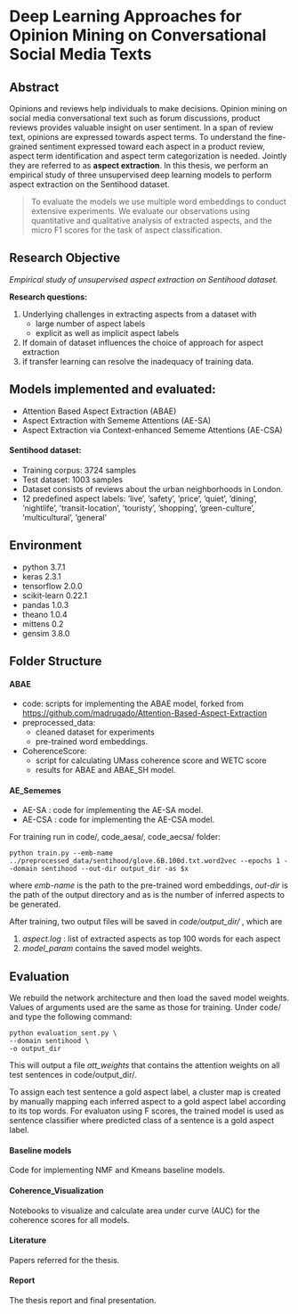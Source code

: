 # Deep Learning Approaches for Opinion Mining on Conversational Social Media Texts

## Abstract
Opinions and reviews help individuals to make decisions. Opinion mining on social media conversational text such as forum discussions, product reviews provides valuable insight on user sentiment. In a span of review text, opinions are expressed towards aspect terms. To understand the fine-grained sentiment expressed toward each aspect in a product review, aspect term identification and aspect term categorization is needed. Jointly they are referred to as **aspect extraction**. In this thesis, we perform an empirical study of three unsupervised deep learning models to perform aspect extraction on the Sentihood dataset. 
>To evaluate the models we use multiple word embeddings to conduct extensive experiments. We evaluate our observations using quantitative and qualitative analysis of extracted aspects, and the micro F1 scores for the task of aspect classification.

## Research Objective

*Empirical study of unsupervised aspect extraction on Sentihood dataset.*

**Research questions:** 
1. Underlying challenges in extracting aspects from a dataset with
	 - large number of aspect labels
	 - explicit as well as implicit aspect labels 
2. If domain of dataset influences the choice of approach for aspect extraction 
3. if transfer learning can resolve the inadequacy of training data.

## Models implemented and evaluated: 
- Attention Based Aspect Extraction (ABAE) 
- Aspect Extraction with Sememe Attentions (AE-SA)
- Aspect Extraction via Context-enhanced Sememe Attentions (AE-CSA)

#### Sentihood dataset: 
- Training corpus: 3724 samples
- Test dataset: 1003 samples
- Dataset consists of reviews about the urban neighborhoods in London. 
- 12 predefined aspect labels:
 ’live’, ’safety’, ’price’, ’quiet’, ’dining’, ’nightlife’, ’transit-location’, ’touristy’, ’shopping’, ’green-culture’, ’multicultural’, ’general’


## Environment
- python 3.7.1 
- keras 2.3.1
- tensorflow 2.0.0
- scikit-learn 0.22.1
- pandas 1.0.3
- theano 1.0.4
- mittens 0.2
- gensim 3.8.0


## Folder Structure

#### ABAE
- code: scripts for implementing the ABAE model, forked from  https://github.com/madrugado/Attention-Based-Aspect-Extraction
- preprocessed_data: 
	- cleaned dataset for experiments
	- pre-trained word embeddings.
- CoherenceScore: 
	- script for calculating UMass coherence score and WETC score
	- results for ABAE and ABAE_SH model.

#### AE_Sememes
- AE-SA : code for implementing the AE-SA model.
- AE-CSA : code for implementing the AE-CSA model.

For training run in code/, code_aesa/, code_aecsa/ folder:

```python train.py --emb-name ../preprocessed_data/sentihood/glove.6B.100d.txt.word2vec --epochs 1 --domain sentihood --out-dir output_dir -as $x```

where *emb-name* is the path to the pre-trained word embeddings, *out-dir* is the path of the output directory and as is the number of inferred aspects to be generated. 

After training, two output files will be saved in *code/output_dir/* , which are
1) *aspect.log* :  list of extracted aspects as top 100 words for each aspect
2) *model_param* contains the saved model weights.

## Evaluation
We rebuild the network architecture and then load the saved model weights. Values of arguments used are the same as those for training.
Under code/ and type the following command:
```
python evaluation_sent.py \
--domain sentihood \
-o output_dir 
```

This will output a file *att_weights* that contains the attention weights on all test sentences in code/output_dir/.

To assign each test sentence a gold aspect label, a cluster map is created by manually mapping each inferred aspect to a gold aspect label according to its top words. For evaluaton using F scores, the trained model is used as sentence classifier where predicted class of a sentence is a gold aspect label.

#### Baseline models
Code for implementing NMF and Kmeans baseline models.

#### Coherence_Visualization
Notebooks to visualize and calculate area under curve (AUC) for the coherence scores for all models.

#### Literature
Papers referred for the thesis.

#### Report
The thesis report and final presentation.
